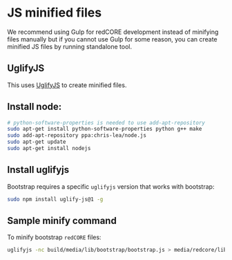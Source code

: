 # JS minified files

We recommend using Gulp for redCORE development instead of minifying files manually but if you cannot use Gulp for some reason, you can create minified JS files by running standalone tool.

## UglifyJS

This uses [UglifyJS](https://github.com/mishoo/UglifyJS) to create minified files.

## Install node:

```bash
# python-software-properties is needed to use add-apt-repository
sudo apt-get install python-software-properties python g++ make
sudo add-apt-repository ppa:chris-lea/node.js
sudo apt-get update
sudo apt-get install nodejs
```

## Install uglifyjs

Bootstrap requires a specific `uglifyjs` version that works with bootstrap:

```bash
sudo npm install uglify-js@1 -g
```

## Sample minify command

To minify bootstrap `redCORE` files:

```bash
uglifyjs -nc build/media/lib/bootstrap/bootstrap.js > media/redcore/lib/bootstrap/bootstrap.min.js
```